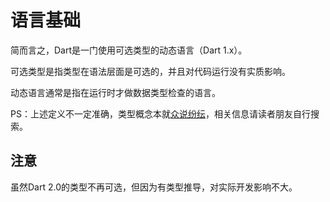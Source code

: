 # 语言基础

简而言之，Dart是一门使用可选类型的动态语言（Dart 1.x）。

可选类型是指类型在语法层面是可选的，并且对代码运行没有实质影响。

动态语言通常是指在运行时才做数据类型检查的语言。

PS：上述定义不一定准确，类型概念本就[众说纷纭](https://www.zhihu.com/question/19918532)，相关信息请读者朋友自行搜索。

## 注意

虽然Dart 2.0的类型不再可选，但因为有类型推导，对实际开发影响不大。

